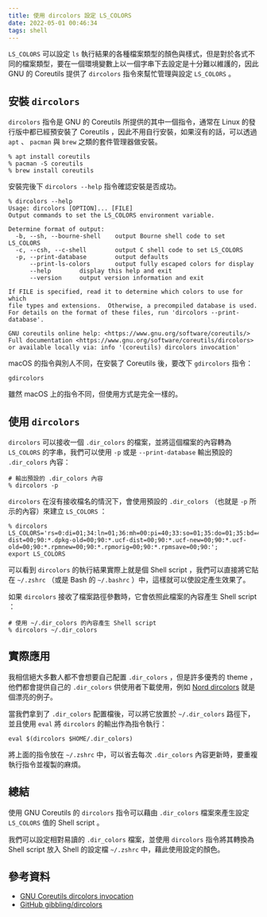 ```yaml
---
title: 使用 dircolors 設定 LS_COLORS
date: 2022-05-01 00:46:34
tags: shell
---
```

`LS_COLORS` 可以設定 `ls` 執行結果的各種檔案類型的顏色與樣式，但是對於各式不同的檔案類型，要在一個環境變數上以一個字串下去設定是十分難以維護的，因此 GNU 的 Coreutils 提供了 `dircolors` 指令來幫忙管理與設定 `LS_COLORS` 。

## 安裝 `dircolors`

`dircolors` 指令是 GNU 的 Coreutils 所提供的其中一個指令，通常在 Linux 的發行版中都已經預安裝了 Coreutils ，因此不用自行安裝，如果沒有的話，可以透過 `apt` 、 `pacman` 與 `brew` 之類的套件管理器做安裝。

```shell
% apt install coreutils
% pacman -S coreutils
% brew install coreutils
```

安裝完後下 `dircolors --help` 指令確認安裝是否成功。

```shell
% dircolors --help
Usage: dircolors [OPTION]... [FILE]
Output commands to set the LS_COLORS environment variable.

Determine format of output:
  -b, --sh, --bourne-shell    output Bourne shell code to set LS_COLORS
  -c, --csh, --c-shell        output C shell code to set LS_COLORS
  -p, --print-database        output defaults
      --print-ls-colors       output fully escaped colors for display
      --help        display this help and exit
      --version     output version information and exit

If FILE is specified, read it to determine which colors to use for which
file types and extensions.  Otherwise, a precompiled database is used.
For details on the format of these files, run 'dircolors --print-database'.

GNU coreutils online help: <https://www.gnu.org/software/coreutils/>
Full documentation <https://www.gnu.org/software/coreutils/dircolors>
or available locally via: info '(coreutils) dircolors invocation'
```

macOS 的指令與別人不同，在安裝了 Coreutils 後，要改下 `gdircolors` 指令：

```shell
gdircolors
```

雖然 macOS 上的指令不同，但使用方式是完全一樣的。

## 使用 `dircolors`

`dircolors` 可以接收一個 `.dir_colors` 的檔案，並將這個檔案的內容轉為 `LS_COLORS` 的字串，我們可以使用 `-p` 或是 `--print-database` 輸出預設的 `.dir_colors` 內容：

```shell
# 輸出預設的 .dir_colors 內容
% dircolors -p
```

`dircolors` 在沒有接收檔名的情況下，會使用預設的 `.dir_colors` （也就是 `-p` 所示的內容）來建立 `LS_COLORS` ：

```shell
% dircolors
LS_COLORS='rs=0:di=01;34:ln=01;36:mh=00:pi=40;33:so=01;35:do=01;35:bd=40;33;01:cd=40;33;01:or=40;31;01:mi=00:su=37;41:sg=30;43:ca=00:tw=30;42:ow=34;42:st=37;44:ex=01;32:*.tar=01;31:*.tgz=01;31:*.arc=01;31:*.arj=01;31:*.taz=01;31:*.lha=01;31:*.lz4=01;31:*.lzh=01;31:*.lzma=01;31:*.tlz=01;31:*.txz=01;31:*.tzo=01;31:*.t7z=01;31:*.zip=01;31:*.z=01;31:*.dz=01;31:*.gz=01;31:*.lrz=01;31:*.lz=01;31:*.lzo=01;31:*.xz=01;31:*.zst=01;31:*.tzst=01;31:*.bz2=01;31:*.bz=01;31:*.tbz=01;31:*.tbz2=01;31:*.tz=01;31:*.deb=01;31:*.rpm=01;31:*.jar=01;31:*.war=01;31:*.ear=01;31:*.sar=01;31:*.rar=01;31:*.alz=01;31:*.ace=01;31:*.zoo=01;31:*.cpio=01;31:*.7z=01;31:*.rz=01;31:*.cab=01;31:*.wim=01;31:*.swm=01;31:*.dwm=01;31:*.esd=01;31:*.avif=01;35:*.jpg=01;35:*.jpeg=01;35:*.mjpg=01;35:*.mjpeg=01;35:*.gif=01;35:*.bmp=01;35:*.pbm=01;35:*.pgm=01;35:*.ppm=01;35:*.tga=01;35:*.xbm=01;35:*.xpm=01;35:*.tif=01;35:*.tiff=01;35:*.png=01;35:*.svg=01;35:*.svgz=01;35:*.mng=01;35:*.pcx=01;35:*.mov=01;35:*.mpg=01;35:*.mpeg=01;35:*.m2v=01;35:*.mkv=01;35:*.webm=01;35:*.webp=01;35:*.ogm=01;35:*.mp4=01;35:*.m4v=01;35:*.mp4v=01;35:*.vob=01;35:*.qt=01;35:*.nuv=01;35:*.wmv=01;35:*.asf=01;35:*.rm=01;35:*.rmvb=01;35:*.flc=01;35:*.avi=01;35:*.fli=01;35:*.flv=01;35:*.gl=01;35:*.dl=01;35:*.xcf=01;35:*.xwd=01;35:*.yuv=01;35:*.cgm=01;35:*.emf=01;35:*.ogv=01;35:*.ogx=01;35:*.aac=00;36:*.au=00;36:*.flac=00;36:*.m4a=00;36:*.mid=00;36:*.midi=00;36:*.mka=00;36:*.mp3=00;36:*.mpc=00;36:*.ogg=00;36:*.ra=00;36:*.wav=00;36:*.oga=00;36:*.opus=00;36:*.spx=00;36:*.xspf=00;36:*~=00;90:*#=00;90:*.bak=00;90:*.old=00;90:*.orig=00;90:*.part=00;90:*.rej=00;90:*.swp=00;90:*.tmp=00;90:*.dpkg-dist=00;90:*.dpkg-old=00;90:*.ucf-dist=00;90:*.ucf-new=00;90:*.ucf-old=00;90:*.rpmnew=00;90:*.rpmorig=00;90:*.rpmsave=00;90:';
export LS_COLORS
```

可以看到 `dircolors` 的執行結果實際上就是個 Shell script ，我們可以直接將它貼在 `~/.zshrc` （或是 Bash 的 `~/.bashrc` ）中，這樣就可以使設定產生效果了。

如果 `dircolors` 接收了檔案路徑參數時，它會依照此檔案的內容產生 Shell script ：

```shell
# 使用 ~/.dir_colors 的內容產生 Shell script
% dircolors ~/.dir_colors
```

## 實際應用

我相信絕大多數人都不會想要自己配置 `.dir_colors` ，但是許多優秀的 theme ，他們都會提供自己的 `.dir_colors` 供使用者下載使用，例如 [Nord dircolors](https://github.com/arcticicestudio/nord-dircolors) 就是個漂亮的例子。

當我們拿到了 `.dir_colors` 配置檔後，可以將它放置於 `~/.dir_colors` 路徑下，並且使用 `eval` 將 `dircolors` 的輸出作為指令執行：

```shell
eval $(dircolors $HOME/.dir_colors)
```

將上面的指令放在 `~/.zshrc` 中，可以省去每次 `.dir_colors` 內容更新時，要重複執行指令並複製的麻煩。

## 總結

使用 GNU Coreutils 的 `dircolors` 指令可以藉由 `.dir_colors` 檔案來產生設定 `LS_COLORS` 值的 Shell script 。

我們可以設定相對易讀的 `.dir_colors` 檔案，並使用 `dircolors` 指令將其轉換為 Shell script 放入 Shell 的設定檔 `~/.zshrc` 中，藉此使用設定的顏色。

## 參考資料

* [GNU Coreutils dircolors invocation](https://www.gnu.org/software/coreutils/manual/html_node/dircolors-invocation.html)
* [GitHub gibbling/dircolors](https://github.com/gibbling/dircolors)
